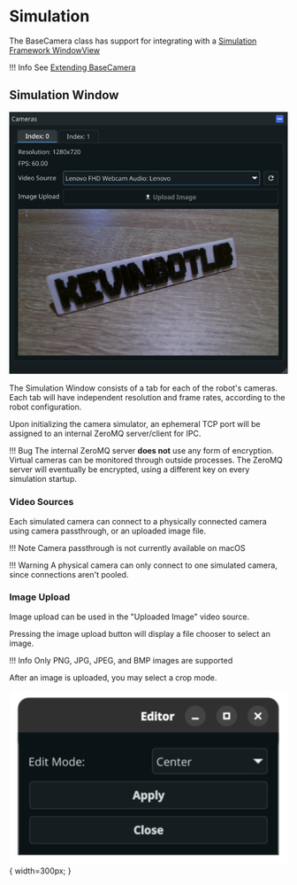 # Simulation

The BaseCamera class has support for integrating with a [Simulation Framework WindowView](../sim/windowview.md)

!!! Info
    See [Extending BaseCamera](extend-basecamera.md)

## Simulation Window

![camera.png](../media/windowview/camera.png)

The Simulation Window consists of a tab for each of the robot's cameras.
Each tab will have independent resolution and frame rates, according to the robot configuration.

Upon initializing the camera simulator, an ephemeral TCP port will be assigned to an internal ZeroMQ server/client for IPC.

!!! Bug
    The internal ZeroMQ server **does not** use any form of encryption. 
    Virtual cameras can be monitored through outside processes.
    The ZeroMQ server will eventually be encrypted, using a different key on every simulation startup.    


### Video Sources

Each simulated camera can connect to a physically connected camera using camera passthrough, or an uploaded image file.

!!! Note
    Camera passthrough is not currently available on macOS

!!! Warning
    A physical camera can only connect to one simulated camera, since connections aren't pooled.

### Image Upload

Image upload can be used in the "Uploaded Image" video source.

Pressing the image upload button will display a file chooser to select an image.

!!! Info
    Only PNG, JPG, JPEG, and BMP images are supported

After an image is uploaded, you may select a crop mode.

![camera-editor.png](../media/windowview/camera-editor.png){ width=300px; }